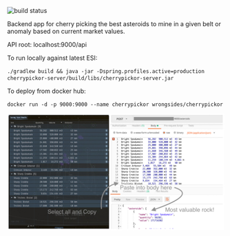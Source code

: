 ![build status](https://dockerbuildbadges.quelltext.eu/status.svg?organization=wrongsides&repository=cherrypickor)

Backend app for cherry picking the best asteroids to mine in a given belt or anomaly based on current market values.

API root: localhost:9000/api

To run locally against latest ESI: 
``` 
./gradlew build && java -jar -Dspring.profiles.active=production cherrypickor-server/build/libs/cherrypickor-server.jar
```

To deploy from docker hub:
```
docker run -d -p 9000:9000 --name cherrypickor wrongsides/cherrypickor
```

![cherrypickor](cherrypickor-server/cherrypickor.jpg?raw=true)
